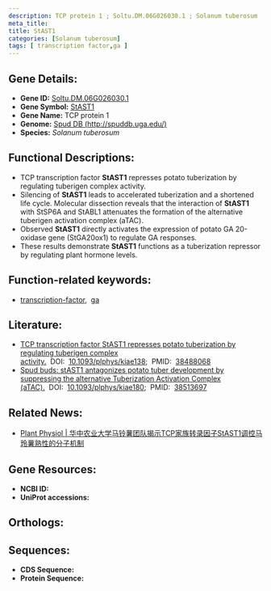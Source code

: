 ```yaml
---
description: TCP protein 1 ; Soltu.DM.06G026030.1 ; Solanum tuberosum
meta_title:
title: StAST1
categories: [Solanum tuberosum]
tags: [ transcription factor,ga ]
---
```


## Gene Details:
- **Gene ID:** [Soltu.DM.06G026030.1]()
- **Gene Symbol:** <u>StAST1</u>
- **Gene Name:** TCP protein 1
- **Genome:** [Spud DB (http://spuddb.uga.edu/)]()
- **Species:** *Solanum tuberosum*

## Functional Descriptions:
   - TCP transcription factor **StAST1** represses potato tuberization by regulating tuberigen complex activity.
   - Silencing of **StAST1** leads to accelerated tuberization and a shortened life cycle. Molecular dissection reveals that the interaction of **StAST1** with StSP6A and StABL1 attenuates the formation of the alternative tuberigen activation complex (aTAC).
   - Observed **StAST1** directly activates the expression of potato GA 20-oxidase gene (StGA20ox1) to regulate GA responses.
   - These results demonstrate **StAST1** functions as a tuberization repressor by regulating plant hormone levels.

## Function-related keywords:
   - [transcription-factor](/tags/transcription-factor/),&nbsp;&nbsp;[ga](/tags/ga/)

## Literature:
   - [TCP transcription factor StAST1 represses potato tuberization by regulating tuberigen complex activity.](https://doi.org/10.1093/plphys/kiae138)&nbsp;&nbsp;DOI:&nbsp;&nbsp;[10.1093/plphys/kiae138](https://doi.org/10.1093/plphys/kiae138);&nbsp;&nbsp;PMID:&nbsp;&nbsp;[38488068](https://pubmed.ncbi.nlm.nih.gov/38488068/)
   - [Spud buds: stAST1 antagonizes potato tuber development by suppressing the alternative Tuberization Activation Complex (aTAC).](https://doi.org/10.1093/plphys/kiae180)&nbsp;&nbsp;DOI:&nbsp;&nbsp;[10.1093/plphys/kiae180](https://doi.org/10.1093/plphys/kiae180);&nbsp;&nbsp;PMID:&nbsp;&nbsp;[38513697](https://pubmed.ncbi.nlm.nih.gov/38513697/)

## Related News:
   - [Plant Physiol | 华中农业大学马铃薯团队揭示TCP家族转录因子StAST1调控马玲薯熟性的分子机制](https://mp.weixin.qq.com/s?__biz=MzU3ODY3MDM0NA==&mid=2247534244&idx=3&sn=a055552e83a83088fafb1064407c9627&chksm=fc88d6a27525c14c09a3e153367ed14ef47328a5d87210ebe91076c83dcc223c61a83844e404&scene=27#wechat_redirect)

## Gene Resources:
- **NCBI ID:**  [](https://www.ncbi.nlm.nih.gov/gene/?term=)
- **UniProt accessions:**  [](https://www.uniprot.org/uniprotkb//entry)

## Orthologs:

## Sequences:
- **CDS Sequence:**
- **Protein Sequence:**
